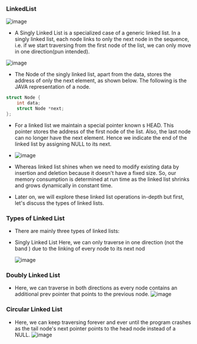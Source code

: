 ### LinkedList

![image](https://github.com/Gurupatil0003/DSA_Tutorial/assets/110026505/cdea48f5-71e4-4e14-93a3-c5324a91ac8f)

- A Singly Linked List is a specialized case of a generic linked list. In a singly linked list, each node links to only the next node in the sequence, i.e. if we start traversing from the first node of the list, we can only move in one direction(pun intended).

![image](https://github.com/Gurupatil0003/DSA_Tutorial/assets/110026505/d57a5354-8856-41f1-8607-f98e638774a7)


- The Node of the singly linked list, apart from the data, stores the address of only the next element, as shown below. The following is the JAVA representation of a node.

```c
struct Node {
    int data;
    struct Node *next;
};

```
- For a linked list we maintain a special pointer known s HEAD. This pointer stores the address of the first node of the list. Also, the last node can no longer have the next element. Hence we indicate the end of the linked list by assigning NULL to its next.

- ![image](https://github.com/Gurupatil0003/DSA_Tutorial/assets/110026505/782bda42-0b3e-4853-9f02-79ae748e37ca)

- Whereas linked list shines when we need to modify existing data by insertion and deletion because it doesn't have a fixed size. So, our memory consumption is determined at run time as the linked list shrinks and grows dynamically in constant time.

- Later on, we will explore these linked list operations in-depth but first, let's discuss the types of linked lists.

### Types of Linked List
- There are mainly three types of linked lists:

- Singly Linked List
  Here, we can only traverse in one direction (not the band ) due to the linking of every node to its next nod

  ![image](https://github.com/Gurupatil0003/DSA_Tutorial/assets/110026505/49421b17-6aca-4789-9d04-d64a34090d07)

 ### Doubly Linked List
 - Here, we can traverse in both directions as every node contains an additional prev pointer that points to the previous node. 
![image](https://github.com/Gurupatil0003/DSA_Tutorial/assets/110026505/742bc0d4-2c90-42de-a8be-79d5d3960d21)

### Circular Linked List
- Here, we can keep traversing forever and ever until the program crashes as the tail node's next pointer points to the head node instead of a NULL.
![image](https://github.com/Gurupatil0003/DSA_Tutorial/assets/110026505/6cff17f9-0987-4d56-94c8-5d1eb21221ec)


